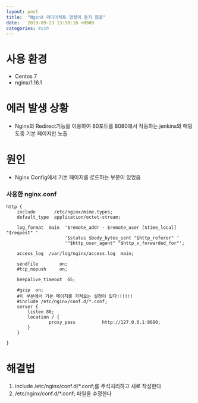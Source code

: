 ```yaml
---
layout: post
title:  "NginX 리다이렉트 명령이 듣지 않음"
date:   2019-09-23 13:50:10 +0900
categories: #ssh
---
```


# 사용 환경
 - Centos 7
 - nginx/1.16.1
 
# 에러 발생 상황
 - Nginx의 Redirect기능을 이용하여 80포트를 8080에서 작동하는 jenkins와 매핑 도중 기본 페이지만 노출

# 원인
 - Nginx Config에서 기본 페이지를 로드하는 부분이 있었음

### 사용한 nginx.conf
~~~
http {
    include       /etc/nginx/mime.types;
    default_type  application/octet-stream;

    log_format  main  '$remote_addr - $remote_user [$time_local] "$request" '
                      '$status $body_bytes_sent "$http_referer" '
                      '"$http_user_agent" "$http_x_forwarded_for"';

    access_log  /var/log/nginx/access.log  main;

    sendfile        on;
    #tcp_nopush     on;

    keepalive_timeout  65;

    #gzip  on;
    #이 부분에서 기본 페이지를 가져오는 설정이 있다!!!!!!
    #include /etc/nginx/conf.d/*.conf;
    server {
        listen 80;
        location / {
                proxy_pass          http://127.0.0.1:8080;
        }
    }

}
~~~
 
# 해결법
1. include /etc/nginx/conf.d/*.conf;를 주석처리하고 새로 작성한다
2. /etc/nginx/conf.d/*.conf; 파일을 수정한다

